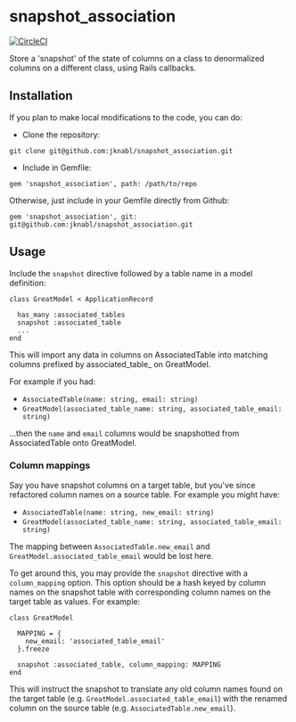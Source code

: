 # snapshot_association

[![CircleCI](https://circleci.com/gh/jknabl/snapshot_association/tree/master.svg?style=shield&circle-token=3dd0f45013526a0c1b31d8b137cf0e330fa605a8)](https://circleci.com/gh/jknabl/snapshot_association/tree/master)

Store a 'snapshot' of the state of columns on a class to denormalized columns on a different class, using Rails callbacks.

## Installation

If you plan to make local modifications to the code, you can do:

* Clone the repository:

`git clone git@github.com:jknabl/snapshot_association.git`

* Include in Gemfile:

`gem 'snapshot_association', path: /path/to/repo`

Otherwise, just include in your Gemfile directly from Github:

`gem 'snapshot_association', git: git@github.com:jknabl/snapshot_association.git`

## Usage

Include the `snapshot` directive followed by a table name in a model definition:

```
class GreatModel < ApplicationRecord

  has_many :associated_tables
  snapshot :associated_table
  ...
end
```

This will import any data in columns on AssociatedTable into matching columns prefixed by associated_table_ on GreatModel.

For example if you had:

* `AssociatedTable(name: string, email: string)`
* `GreatModel(associated_table_name: string, associated_table_email: string)`

...then the `name` and `email` columns would be snapshotted from AssociatedTable onto GreatModel.

### Column mappings

Say you have snapshot columns on a target table, but you've since refactored column names on a source table. For example you might have:

* `AssociatedTable(name: string, new_email: string)`
* `GreatModel(associated_table_name: string, associated_table_email: string)`

The mapping between `AssociatedTable.new_email` and `GreatModel.associated_table_email` would be lost here.

To get around this, you may provide the `snapshot` directive with a `column_mapping` option. This option should be a hash keyed by column names on the snapshot table with corresponding column names on the target table as values. For example:

```
class GreatModel

  MAPPING = {
    new_email: 'associated_table_email'
  }.freeze

  snapshot :associated_table, column_mapping: MAPPING
end
```

This will instruct the snapshot to translate any old column names found on the target table (e.g. `GreatModel.associated_table_email`) with the renamed column on the source table (e.g. `AssociatedTable.new_email`).
